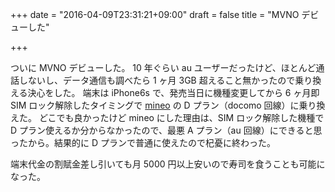 +++
date = "2016-04-09T23:31:21+09:00"
draft = false
title = "MVNO デビューした"

+++

ついに MVNO デビューした。
10 年ぐらい au ユーザーだったけど、ほとんど通話しないし、データ通信も調べたら 1 ヶ月 3GB 超えること無かったので乗り換える決心をした。
端末は iPhone6s で、発売当日に機種変更してから 6 ヶ月即 SIM ロック解除したタイミングで [mineo](http://mineo.jp/) の D プラン（docomo 回線）に乗り換えた。
どこでも良かったけど mineo にした理由は、SIM ロック解除した機種で D プラン使えるか分からなかったので、最悪 A プラン（au 回線）にできると思ったから。結果的に D プランで普通に使えたので杞憂に終わった。

端末代金の割賦金差し引いても月 5000 円以上安いので寿司を食うことも可能になった。
